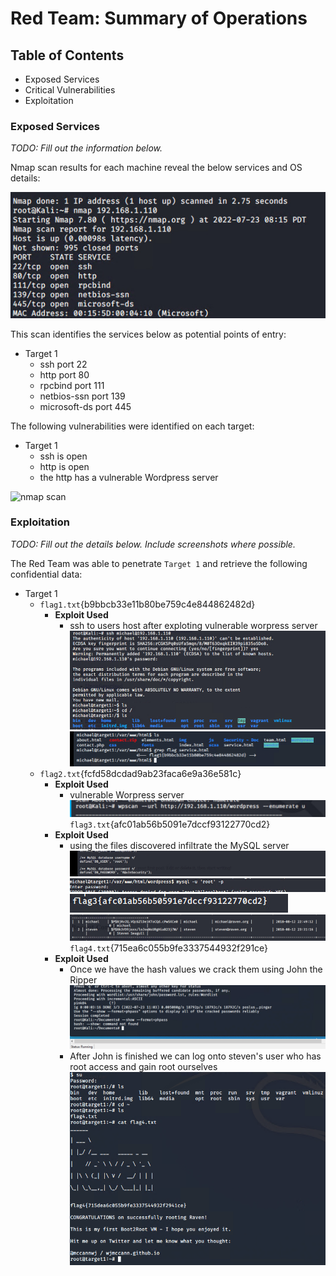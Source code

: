 # Red Team: Summary of Operations

## Table of Contents
- Exposed Services
- Critical Vulnerabilities
- Exploitation

### Exposed Services
_TODO: Fill out the information below._

Nmap scan results for each machine reveal the below services and OS details:

![nmap scan](./jpgs/Screenshot%202022-07-23%20111713.jpg)

This scan identifies the services below as potential points of entry:
- Target 1
  - ssh port 22
  - http port 80
  - rpcbind port 111
  - netbios-ssn port 139
  - microsoft-ds port 445


The following vulnerabilities were identified on each target:
- Target 1
  - ssh is open 
  - http is open
  - the http has a vulnerable Wordpress server

![nmap scan](./jpgs/nmap_OS_GitHub.jpg)

### Exploitation
_TODO: Fill out the details below. Include screenshots where possible._

The Red Team was able to penetrate `Target 1` and retrieve the following confidential data:
- Target 1
  - `flag1.txt`{b9bbcb33e11b80be759c4e844862482d}
    - **Exploit Used**
      - ssh to users host after exploting vulnerable worpress server
![ssh](./jpgs/Screenshot%202022-07-23%20124427.jpg)
![ssh result](./jpgs/flag1v2.jpg)
  - `flag2.txt`{fcfd58dcdad9ab23faca6e9a36e581c}
    - **Exploit Used**
      - vulnerable Worpress server
![wpscan](./jpgs/Screenshot%202022-07-23%20123143.jpg)
    `flag3.txt`{afc01ab56b5091e7dccf93122770cd2}
    - **Exploit Used**
      - using the files discovered infiltrate the MySQL server
![MySQL info](./jpgs/Screenshot%202022-07-23%20131649.jpg)
![MySQL command](./jpgs/Screenshot%202022-07-23%20131558.jpg)
![flag3](./jpgs/Screenshot%202022-07-23%20134422.jpg)
![hash values](./jpgs/Screenshot%202022-07-23%20134525.jpg)
    `flag4.txt`{715ea6c055b9fe3337544932f291ce}
    - **Exploit Used**
      - Once we have the hash values we crack them using John the Ripper
![john](./jpgs/Screen%20Shot%202022-07-23%20at%202.05.56%20PM.jpg)
      - After John is finished we can log onto steven's user who has root access and gain root ourselves
![Got Root](./jpgs/FinalFlagRaven.jpg)